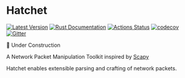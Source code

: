 # Hatchet

[![Latest Version](https://img.shields.io/crates/v/hatchet.svg)](https://crates.io/crates/hatchet)
[![Rust Documentation](https://docs.rs/hatchet/badge.svg)](https://docs.rs/hatchet)
[![Actions Status](https://github.com/sharksforarms/hatchet/workflows/CI/badge.svg)](https://github.com/sharksforarms/hatchet/actions)
[![codecov](https://codecov.io/gh/sharksforarms/hatchet/branch/master/graph/badge.svg)](https://codecov.io/gh/sharksforarms/hatchet)
[![Gitter](https://badges.gitter.im/rust-hatchet/community.svg)](https://gitter.im/rust-hatchet/community?utm_source=badge&utm_medium=badge&utm_campaign=pr-badge)


🚧 Under Construction

A Network Packet Manipulation Toolkit inspired by [Scapy](https://scapy.net/)

Hatchet enables extensible parsing and crafting of network packets.
